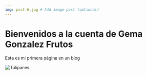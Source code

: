 ```yaml
---
img: post-6.jpg # Add image post (optional)
---
```


<h1>Bienvenidos a la cuenta de Gema Gonzalez Frutos</h1>

Esta es mi primera página en un blog


![Tulipanes]({{site.baseurl}}/assets/img/68f8d25d-3fdb-46db-a069-9e5bab67aaf0.jpg)

